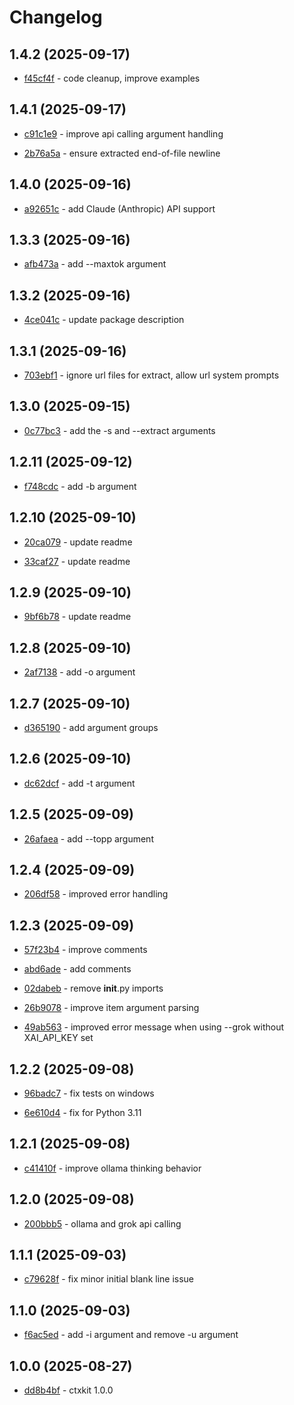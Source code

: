 # Changelog

## 1.4.2 (2025-09-17)

- [f45cf4f](https://github.com/craigahobbs/ctxkit/commit/f45cf4f) - code cleanup, improve examples

## 1.4.1 (2025-09-17)

- [c91c1e9](https://github.com/craigahobbs/ctxkit/commit/c91c1e9) - improve api calling argument handling

- [2b76a5a](https://github.com/craigahobbs/ctxkit/commit/2b76a5a) - ensure extracted end-of-file newline

## 1.4.0 (2025-09-16)

- [a92651c](https://github.com/craigahobbs/ctxkit/commit/a92651c) - add Claude \(Anthropic\) API support

## 1.3.3 (2025-09-16)

- [afb473a](https://github.com/craigahobbs/ctxkit/commit/afb473a) - add --maxtok argument

## 1.3.2 (2025-09-16)

- [4ce041c](https://github.com/craigahobbs/ctxkit/commit/4ce041c) - update package description

## 1.3.1 (2025-09-16)

- [703ebf1](https://github.com/craigahobbs/ctxkit/commit/703ebf1) - ignore url files for extract, allow url system prompts

## 1.3.0 (2025-09-15)

- [0c77bc3](https://github.com/craigahobbs/ctxkit/commit/0c77bc3) - add the -s and --extract arguments

## 1.2.11 (2025-09-12)

- [f748cdc](https://github.com/craigahobbs/ctxkit/commit/f748cdc) - add -b argument

## 1.2.10 (2025-09-10)

- [20ca079](https://github.com/craigahobbs/ctxkit/commit/20ca079) - update readme

- [33caf27](https://github.com/craigahobbs/ctxkit/commit/33caf27) - update readme

## 1.2.9 (2025-09-10)

- [9bf6b78](https://github.com/craigahobbs/ctxkit/commit/9bf6b78) - update readme

## 1.2.8 (2025-09-10)

- [2af7138](https://github.com/craigahobbs/ctxkit/commit/2af7138) - add -o argument

## 1.2.7 (2025-09-10)

- [d365190](https://github.com/craigahobbs/ctxkit/commit/d365190) - add argument groups

## 1.2.6 (2025-09-10)

- [dc62dcf](https://github.com/craigahobbs/ctxkit/commit/dc62dcf) - add -t argument

## 1.2.5 (2025-09-09)

- [26afaea](https://github.com/craigahobbs/ctxkit/commit/26afaea) - add --topp argument

## 1.2.4 (2025-09-09)

- [206df58](https://github.com/craigahobbs/ctxkit/commit/206df58) - improved error handling

## 1.2.3 (2025-09-09)

- [57f23b4](https://github.com/craigahobbs/ctxkit/commit/57f23b4) - improve comments

- [abd6ade](https://github.com/craigahobbs/ctxkit/commit/abd6ade) - add comments

- [02dabeb](https://github.com/craigahobbs/ctxkit/commit/02dabeb) - remove __init__.py imports

- [26b9078](https://github.com/craigahobbs/ctxkit/commit/26b9078) - improve item argument parsing

- [49ab563](https://github.com/craigahobbs/ctxkit/commit/49ab563) - improved error message when using --grok without XAI_API_KEY set

## 1.2.2 (2025-09-08)

- [96badc7](https://github.com/craigahobbs/ctxkit/commit/96badc7) - fix tests on windows

- [6e610d4](https://github.com/craigahobbs/ctxkit/commit/6e610d4) - fix for Python 3.11

## 1.2.1 (2025-09-08)

- [c41410f](https://github.com/craigahobbs/ctxkit/commit/c41410f) - improve ollama thinking behavior

## 1.2.0 (2025-09-08)

- [200bbb5](https://github.com/craigahobbs/ctxkit/commit/200bbb5) - ollama and grok api calling

## 1.1.1 (2025-09-03)

- [c79628f](https://github.com/craigahobbs/ctxkit/commit/c79628f) - fix minor initial blank line issue

## 1.1.0 (2025-09-03)

- [f6ac5ed](https://github.com/craigahobbs/ctxkit/commit/f6ac5ed) - add -i argument and remove -u argument

## 1.0.0 (2025-08-27)

- [dd8b4bf](https://github.com/craigahobbs/ctxkit/commit/dd8b4bf) - ctxkit 1.0.0
